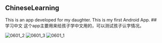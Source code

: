 ## ChineseLearning
This is an app developed for my daughter. 
This is my first Android App.
##学习中文
这个app主要用来给孩子学中文用的，可以测试孩子认字情况。

![0601_2](https://user-images.githubusercontent.com/28782806/40838062-2019b24a-65cf-11e8-97b9-3505e2de4b89.png)
![0601_3](https://user-images.githubusercontent.com/28782806/40838063-204ac8e4-65cf-11e8-84d7-a7d37670e16e.png)
![0601_1](https://user-images.githubusercontent.com/28782806/40838064-2079be10-65cf-11e8-906e-9a524d101b04.png)
